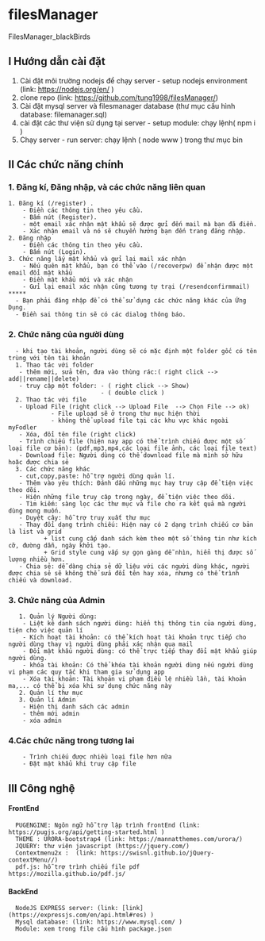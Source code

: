 # filesManager
FilesManager_blackBirds
## I Hướng dẫn cài đặt
1. Cài đặt môi trường nodejs để chạy server - setup nodejs environment (link: https://nodejs.org/en/ )
2. clone repo  (link: https://github.com/tung1998/filesManager/)
3. Cài đặt mysql server và filesmanager database (thư mục cấu hình database: filemanager.sql)
4. cài đặt các thư viện sử dụng tại server - setup module: chạy lệnh( npm i )
5. Chạy server - run server: chạy lệnh ( node www ) trong thư mục bin
## II Các chức năng chính
  ### 1. Đăng kí, Đăng nhập, và các chức năng liên quan
    1. Đăng kí (/register) .
        - Điền các thông tin theo yêu cầu.
        - Bấm nút (Register).
        - một email xác nhận mật khẩu sẽ được gửi đến mail mà bạn đã điền.
        - Xác nhận email và nó sẽ chuyển hướng bạn đến trang đăng nhập.
    2. Đăng nhập
        - Điền các thông tin theo yêu cầu.
        - Bấm nút (Login).
    3. Chức năng lấy mật khẩu và gửi lại mail xác nhận
        - Nếu quên mật khẩu, bạn có thể vào (/recoverpw) để nhận được một email đổi mật khẩu
        - Điền mật khẩu mới và xác nhận
        - Gửi lại email xác nhận cũng tương tự trại (/resendconfirmmail)
    *****
      - Bạn phải đăng nhập để có thể sử dụng các chức năng khác của Ứng Dụng.
      - Điền sai thông tin sẽ có các dialog thông báo.
 ### 2. Chức năng của người dùng
      - khi tạo tài khoản, người dùng sẽ có mặc định một folder gốc có tên trùng với tên tài khoản
      1. Thao tác với folder
       - thêm mới, sửa tên, đưa vào thùng rác:( right click --> add||rename||delete)
       - truy cập một folder: - ( right click --> Show)
                              - ( double click )
      2. Thao tác với file
       - Upload File (right click --> Upload File  --> Chọn File --> ok) 
                - File upload sẽ ở trong thư mục hiện thời
                - không thể upload file tại các khu vực khác ngoài myFodler
       - Xóa, đổi tên file (right click)
       - Trình chiếu file (hiện nay app có thể trình chiếu được một số loại file cơ bản): (pdf,mp3,mp4,các loại file ảnh, các loại file text)
       - Download file: Người dùng có thể download file mà mình sở hữu hoặc được chia sẻ
      3. Các chức năng khác
       - cut,copy,paste: hỗ trợ người dùng quản lí.
       - Thêm vào yêu thích: Đánh dấu những mục hay truy cập để tiện việc theo dõi.
       - Hiện những file truy cập trong ngày, để tiện việc theo dõi.
       - Tìm kiếm: sàng lọc các thư mục và file cho ra kết quả mà người dùng mong muốn.
       - Duyệt cây: hỗ trợ truy xuất thư mục
       - Thay đổi dạng trình chiếu: Hiện nay có 2 dạng trình chiếu cơ bản là list và grid
              + list cung cấp danh sách kèm theo một số thông tin như kích cỡ, đường dẫn, ngày khởi tạo.
              + Grid style cung vấp sự gọn gàng dễ nhìn, hiển thị được số lượng nhiều hơn.
       - Chia sẻ: dễ dàng chia sẻ dữ liệu với các người dùng khác, người được chia sẻ sẽ không thể sửa đổi tên hay xóa, nhưng có thể trình chiếu và download.
### 3. Chức năng của Admin
       1. Quản lý Người dùng: 
        - Liệt kê danh sách người dùng: hiển thị thông tin của người dùng, tiện cho việc quản lí
        - Kích hoạt tài khoản: có thể kích hoạt tài khoản trực tiếp cho người dùng thay vì người dùng phải xác nhận qua mail
        - Đổi mật khẩu người dùng: có thể trực tiếp thay đổi mật khẩu giúp người dùng.
        - khóa tài khoản: Có thể khóa tài khoản người dùng nếu người dùng vi phạm các quy tắc khi tham gia sử dụng app
        - Xóa tài khoản: Tài khoản vi phạm điều lệ nhiều lần, tài khoản ma,... có thể bị xóa khi sử dụng chức năng này
       2. Quản lí thư mục
       3. Quản lí Admin
        - Hiện thị danh sách các admin
        - thêm mới admin
        - xóa admin
### 4.Các chức năng trong tương lai
        - Trình chiếu được nhiều loại file hơn nữa
        - Đặt mật khẩu khi truy cập file
## III Công nghệ
  #### FrontEnd
      PUGENGINE: Ngôn ngữ hỗ trợ lập trình frontEnd (link: https://pugjs.org/api/getting-started.html )
      THEME : URORA-bootstrap4 (link: https://mannatthemes.com/urora/)
      JQUERY: thư viện javascript (https://jquery.com/)
      Contextmenu2x :  (link: https://swisnl.github.io/jQuery-contextMenu//)
      pdf.js: hỗ trợ trình chiếu file pdf https://mozilla.github.io/pdf.js/
  #### BackEnd
      NodeJS EXPRESS server: (link: [link](https://expressjs.com/en/api.html#res) )
      Mysql database: (link: https://www.mysql.com/ )
      Module: xem trong file cấu hình package.json

       
      
 
